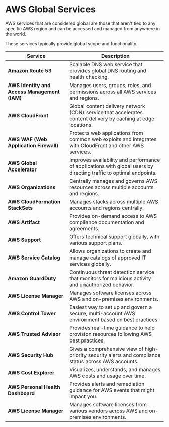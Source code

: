 # AWS Global Services

AWS services that are considered global are those that aren't tied to any specific AWS region
and can be accessed and managed from anywhere in the world.

These services typically provide global scope and functionality.

| **Service**                                  | **Description**                                                                                                    |
|----------------------------------------------|--------------------------------------------------------------------------------------------------------------------|
| **Amazon Route 53**                          | Scalable DNS web service that provides global DNS routing and health checking.                                     |
| **AWS Identity and Access Management (IAM)** | Manages users, groups, roles, and permissions across all AWS services and regions.                                 |
| **AWS CloudFront**                           | Global content delivery network (CDN) service that accelerates content delivery by caching at edge locations.      |
| **AWS WAF (Web Application Firewall)**       | Protects web applications from common web exploits and integrates with CloudFront and other AWS services.          |
| **AWS Global Accelerator**                   | Improves availability and performance of applications with global users by directing traffic to optimal endpoints. |
| **AWS Organizations**                        | Centrally manages and governs AWS resources across multiple accounts and regions.                                  |
| **AWS CloudFormation StackSets**             | Manages stacks across multiple AWS accounts and regions centrally.                                                 |
| **AWS Artifact**                             | Provides on-demand access to AWS compliance documentation and agreements.                                          |
| **AWS Support**                              | Offers technical support globally, with various support plans.                                                     |
| **AWS Service Catalog**                      | Allows organizations to create and manage catalogs of approved IT services globally.                               |
| **Amazon GuardDuty**                         | Continuous threat detection service that monitors for malicious activity and unauthorized behavior.                |
| **AWS License Manager**                      | Manages software licenses across AWS and on-premises environments.                                                 |
| **AWS Control Tower**                        | Easiest way to set up and govern a secure, multi-account AWS environment based on best practices.                  |
| **AWS Trusted Advisor**                      | Provides real-time guidance to help provision resources following AWS best practices.                              |
| **AWS Security Hub**                         | Gives a comprehensive view of high-priority security alerts and compliance status across AWS accounts.             |
| **AWS Cost Explorer**                        | Visualizes, understands, and manages AWS costs and usage over time.                                                |
| **AWS Personal Health Dashboard**            | Provides alerts and remediation guidance for AWS events that might impact you.                                     |
| **AWS License Manager**                      | Manages software licenses from various vendors across AWS and on-premises environments.                            |
